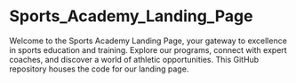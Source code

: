 # Sports_Academy_Landing_Page
Welcome to the Sports Academy Landing Page, your gateway to excellence in sports education and training. Explore our programs, connect with expert coaches, and discover a world of athletic opportunities. This GitHub repository houses the code for our landing page.
